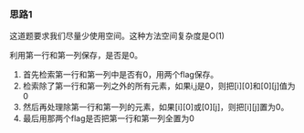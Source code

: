 ### 思路1

这道题要求我们尽量少使用空间。这种方法空间复杂度是O(1)

利用第一行和第一列保存，是否是0。

1. 首先检索第一行和第一列中是否有0，用两个flag保存。
2. 检索除了第一行和第一列之外的所有元素，如果i,j是0，则把[i][0]和[0][j]值为0
3. 然后再处理除第一行和第一列的元素，如果[i][0]或[0][j]，则把[i][j]置为0。
4. 最后用那两个flag是否把第一行和第一列全置为0
